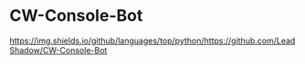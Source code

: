 # CW-Console-Bot
https://img.shields.io/github/languages/top/python/https://github.com/LeadShadow/CW-Console-Bot
